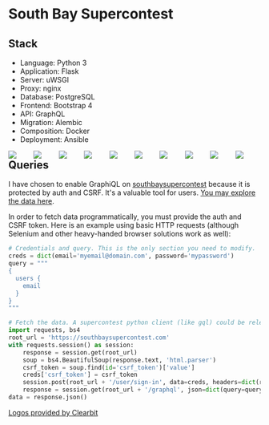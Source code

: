 # South Bay Supercontest

## Stack

* Language: Python 3
* Application: Flask
* Server: uWSGI
* Proxy: nginx
* Database: PostgreSQL
* Frontend: Bootstrap 4
* API: GraphQL
* Migration: Alembic
* Composition: Docker
* Deployment: Ansible

<div style="display:inline;">
<div style="float:left;position:relative;width:10%">
<img src="https://logo.clearbit.com/python.org" style="float:left;">
</div>
<div style="float:left;position:relative;width:10%">
<img src="https://flask.palletsprojects.com/en/1.1.x/_static/flask-icon.png" style="float:left;">
</div>
<div style="float:left;position:relative;width:10%">
<img src="https://www.fullstackpython.com/img/logos/uwsgi.png" style="float:left;">
</div>
<div style="float:left;position:relative;width:10%">
<img src="https://logo.clearbit.com/nginx.com" style="float:left;">
</div>
<div style="float:left;position:relative;width:10%">
<img src="https://logo.clearbit.com/postgresql.org" style="float:left;">
</div>
<div style="float:left;position:relative;width:10%">
<img src="https://logo.clearbit.com/getbootstrap.com" style="float:left;">
</div>
<div style="float:left;position:relative;width:10%">
<img src="https://logo.clearbit.com/graphql.org" style="float:left;">
</div>
<div style="float:left;position:relative;width:10%">
<img src="https://logo.clearbit.com/python.org" style="float:left;">
</div>
<div style="float:left;position:relative;width:10%">
<img src="https://logo.clearbit.com/docker.com" style="float:left;">
</div>
<div style="float:left;position:relative;width:10%">
<img src="https://logo.clearbit.com/ansible.com" style="float:left;">
</div>
</div>

## Queries

I have chosen to enable GraphiQL on [southbaysupercontest](https://southbaysupercontest.com) because it is protected
by auth and CSRF. It's a valuable tool for users. [You may explore the data here](https://southbaysupercontest.com/graphql).

In order to fetch data programmatically, you must provide the auth and CSRF token.
Here is an example using basic HTTP requests (although Selenium and other heavy-handed
browser solutions work as well):

```python
# Credentials and query. This is the only section you need to modify.
creds = dict(email='myemail@domain.com', password='mypassword')
query = """
{
  users {
    email
  }
}
"""

# Fetch the data. A supercontest python client (like gql) could be released in the future.
import requests, bs4
root_url = 'https://southbaysupercontest.com'
with requests.session() as session:
    response = session.get(root_url)
    soup = bs4.BeautifulSoup(response.text, 'html.parser')
    csrf_token = soup.find(id='csrf_token')['value']
    creds['csrf_token'] = csrf_token
    session.post(root_url + '/user/sign-in', data=creds, headers=dict(referer=response.url))
    response = session.get(root_url + '/graphql', json=dict(query=query))
data = response.json()
```

<a href="https://clearbit.com">Logos provided by Clearbit</a>

